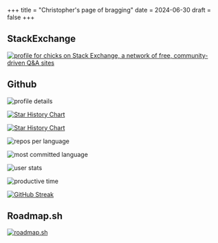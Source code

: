 +++
title = "Christopher's page of bragging"
date = 2024-06-30
draft = false
+++

## StackExchange

[![profile for chicks on Stack Exchange, a network of free, community-driven Q&A sites](https://stackexchange.com/users/flair/2276315.png "profile for chicks on Stack Exchange, a network of free, community-driven Q&A sites")](https://stackexchange.com/users/2276315/chicks)

## Github

![profile details](https://github-profile-summary-cards.vercel.app/api/cards/profile-details?username=chicks-net&theme=github)

[![Star History Chart](https://api.star-history.com/svg?repos=chicks-net/megamap,chicks-net/fbdata-forensics,chicks-net/smokeping-config,chicks-net/chicks-home&type=Date)](https://www.star-history.com/#chicks-net/megamap&chicks-net/fbdata-forensics&chicks-net/smokeping-config&chicks-net/chicks-home&Date)

[![Star History Chart](https://api.star-history.com/svg?repos=chicks-net/chicks-home,fini-net/template-repo,fini-net/fini-coredns-example,fini-net/fini-infra&type=Date)](https://www.star-history.com/#chicks-net/chicks-home&fini-net/template-repo&fini-net/fini-coredns-example&fini-net/fini-infra&Date)

![repos per language](https://github-profile-summary-cards.vercel.app/api/cards/repos-per-language?username=chicks-net&theme=github)

![most committed language](https://github-profile-summary-cards.vercel.app/api/cards/most-commit-language?username=chicks-net&theme=github)

![user stats](https://github-profile-summary-cards.vercel.app/api/cards/stats?username=chicks-net&theme=github)

![productive time](https://github-profile-summary-cards.vercel.app/api/cards/productive-time?username=chicks-net&theme=github)

[![GitHub Streak](https://streak-stats.demolab.com?user=chicks-net&date_format=j%20M%5B%20Y%5D&mode=weekly)](https://git.io/streak-stats)

## Roadmap.sh

[![roadmap.sh](https://roadmap.sh/card/wide/66a937d5e886d0166c641c4e?variant=dark&roadmaps=devops%2Caws%2Crust%2Csoftware-architect)](https://roadmap.sh/u/chicks)
